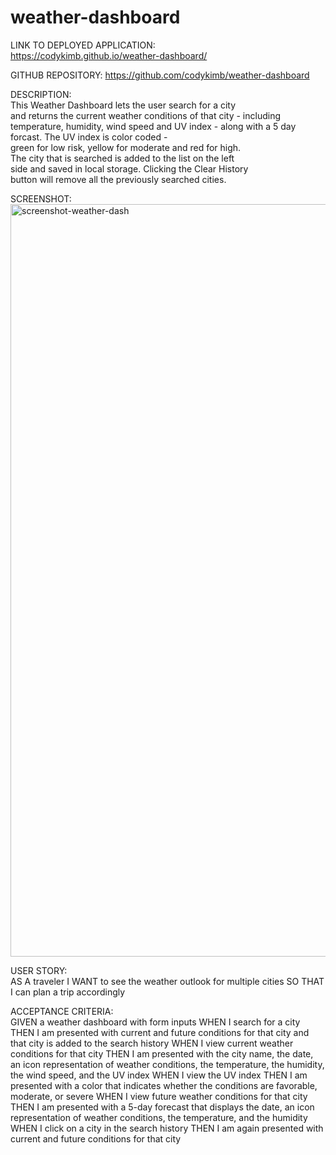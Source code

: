 # weather-dashboard
  
LINK TO DEPLOYED APPLICATION:  
https://codykimb.github.io/weather-dashboard/  
  
GITHUB REPOSITORY:
https://github.com/codykimb/weather-dashboard  
  
DESCRIPTION:  
This Weather Dashboard lets the user search for a city  
and returns the current weather conditions of that city -
including temperature, humidity, wind speed and UV index -
along with a 5 day forcast. The UV index is color coded -  
green for low risk, yellow for moderate and red for high.  
The city that is searched is added to the list on the left  
side and saved in local storage. Clicking the Clear History  
button will remove all the previously searched cities.
  
SCREENSHOT:  
<img width="1204" alt="screenshot-weather-dash" src="https://user-images.githubusercontent.com/72325495/104827332-1175d780-5822-11eb-8042-3ea621dead4c.png">

  
USER STORY:  
AS A traveler
I WANT to see the weather outlook for multiple cities
SO THAT I can plan a trip accordingly

ACCEPTANCE CRITERIA:  
GIVEN a weather dashboard with form inputs
WHEN I search for a city
THEN I am presented with current and future conditions for that city and that city is added to the search history
WHEN I view current weather conditions for that city
THEN I am presented with the city name, the date, an icon representation of weather conditions, the temperature, the humidity, the wind speed, and the UV index
WHEN I view the UV index
THEN I am presented with a color that indicates whether the conditions are favorable, moderate, or severe
WHEN I view future weather conditions for that city
THEN I am presented with a 5-day forecast that displays the date, an icon representation of weather conditions, the temperature, and the humidity
WHEN I click on a city in the search history
THEN I am again presented with current and future conditions for that city  
  